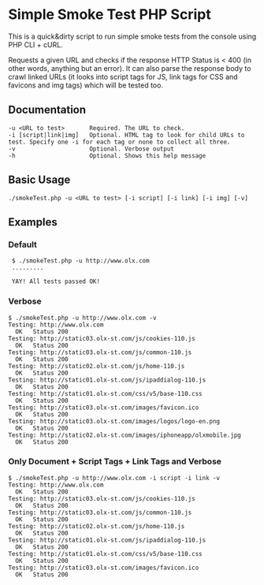 Simple Smoke Test PHP Script
========================

This is a quick&amp;dirty script to run simple smoke tests from the console using PHP CLI + cURL.

Requests a given URL and checks if the response HTTP Status is < 400 (in other words, anything but an error). It can also parse the response body to crawl linked URLs (it looks into script tags for JS, link tags for CSS and favicons and img tags) which will be tested too.

## Documentation
	-u <URL to test>       Required. The URL to check.
	-i [script|link|img]   Optional. HTML tag to look for child URLs to test. Specify one -i for each tag or none to collect all three.
	-v                     Optional. Verbose output
	-h                     Optional. Shows this help message

## Basic Usage
	./smokeTest.php -u <URL to test> [-i script] [-i link] [-i img] [-v]

## Examples
### Default
	 $ ./smokeTest.php -u http://www.olx.com
	 .........
	 
	 YAY! All tests passed OK!
	 


### Verbose
	$ ./smokeTest.php -u http://www.olx.com -v
	Testing: http://www.olx.com
	  OK   Status 200
	Testing: http://static03.olx-st.com/js/cookies-110.js
	  OK   Status 200
	Testing: http://static03.olx-st.com/js/common-110.js
	  OK   Status 200
	Testing: http://static02.olx-st.com/js/home-110.js
	  OK   Status 200
	Testing: http://static01.olx-st.com/js/ipaddialog-110.js
	  OK   Status 200
	Testing: http://static01.olx-st.com/css/v5/base-110.css
	  OK   Status 200
	Testing: http://static03.olx-st.com/images/favicon.ico
	  OK   Status 200
	Testing: http://static03.olx-st.com/images/logos/logo-en.png
	  OK   Status 200
	Testing: http://static02.olx-st.com/images/iphoneapp/olxmobile.jpg
	  OK   Status 200

### Only Document + Script Tags + Link Tags and Verbose
	$ ./smokeTest.php -u http://www.olx.com -i script -i link -v 
	Testing: http://www.olx.com
	  OK   Status 200
	Testing: http://static03.olx-st.com/js/cookies-110.js
	  OK   Status 200
	Testing: http://static03.olx-st.com/js/common-110.js
	  OK   Status 200
	Testing: http://static02.olx-st.com/js/home-110.js
	  OK   Status 200
	Testing: http://static01.olx-st.com/js/ipaddialog-110.js
	  OK   Status 200
	Testing: http://static01.olx-st.com/css/v5/base-110.css
	  OK   Status 200
	Testing: http://static03.olx-st.com/images/favicon.ico
	  OK   Status 200


